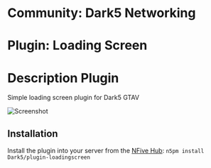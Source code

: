# Community: Dark5 Networking
# Plugin: Loading Screen

# Description Plugin
Simple loading screen plugin for Dark5 GTAV

![Screenshot](https://user-images.githubusercontent.com/43646/51090694-a5b28d00-1777-11e9-89f1-26287c42eacb.jpg)

## Installation
Install the plugin into your server from the [NFive Hub](https://dark5networking.com/Dark5/plugin-loadingscreen): `n5pm install Dark5/plugin-loadingscreen`
